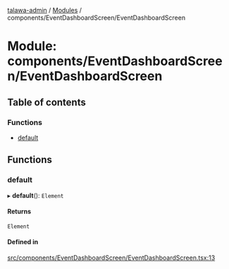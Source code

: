 [talawa-admin](../README.md) / [Modules](../modules.md) / components/EventDashboardScreen/EventDashboardScreen

# Module: components/EventDashboardScreen/EventDashboardScreen

## Table of contents

### Functions

- [default](components_EventDashboardScreen_EventDashboardScreen.md#default)

## Functions

### default

▸ **default**(): `Element`

#### Returns

`Element`

#### Defined in

[src/components/EventDashboardScreen/EventDashboardScreen.tsx:13](https://github.com/AdityaRaimec22/talawa-admin/blob/234b10f/src/components/EventDashboardScreen/EventDashboardScreen.tsx#L13)
